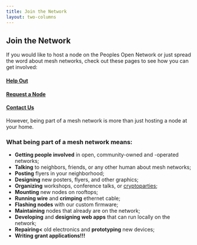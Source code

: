 ```yaml
---
title: Join the Network
layout: two-columns
---
```


## Join the Network

If you would like to host a node on the Peoples Open Network or just spread the word about mesh networks, check out these pages to see how you can get involved:

#### [Help Out](https://peoplesopen.net/join/help-out)
#### [Request a Node](https://peoplesopen.net/join/request-a-node)
#### [Contact Us](https://peoplesopen.net/join/contact)

However, being part of a mesh network is more than just hosting a node at your home.

### What being part of a mesh network means:
* __Getting people involved__ in open, community-owned and -operated networks;
* __Talking__ to neighbors, friends, or any other human about mesh networks;
* __Posting__ flyers in your neighborhood;
* __Designing__ new posters, flyers, and other graphics;
* __Organizing__ workshops, conference talks, or [cryptoparties](https://cryptoparty.in/);
* __Mounting__ new nodes on rooftops;
* __Running wire__ and __crimping__ ethernet cable;
* __Flashing nodes__ with our custom firmware;
* __Maintaining__ nodes that already are on the network;
* __Developing__ and __designing web apps__ that can run locally on the network;
* __Repairing<__ old electronics and __prototyping__ new devices;
* __Writing grant applications!!!__
